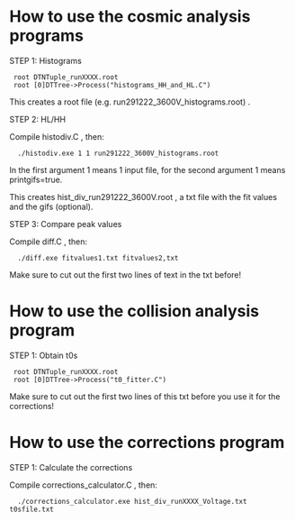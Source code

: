 How to use the cosmic analysis programs
==============
STEP 1: Histograms

     root DTNTuple_runXXXX.root
     root [0]DTTree->Process("histograms_HH_and_HL.C") 
     
This creates a root file (e.g. run291222_3600V_histograms.root) .

STEP 2: HL/HH

Compile histodiv.C , then:

      ./histodiv.exe 1 1 run291222_3600V_histograms.root
      
In the first argument 1 means 1 input file, for the second argument 1 means printgifs=true.

This creates hist_div_run291222_3600V.root , a txt file with the fit values and the gifs (optional).

STEP 3: Compare peak values

Compile diff.C , then:

      ./diff.exe fitvalues1.txt fitvalues2,txt
Make sure to cut out the first two lines of text in the txt before!

How to use the collision analysis program
==============
STEP 1: Obtain t0s

     root DTNTuple_runXXXX.root
     root [0]DTTree->Process("t0_fitter.C") 
Make sure to cut out the first two lines of this txt before you use it for the corrections!

How to use the corrections program
==============
STEP 1: Calculate the corrections

Compile corrections_calculator.C , then:

      ./corrections_calculator.exe hist_div_runXXXX_Voltage.txt t0sfile.txt
